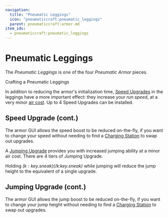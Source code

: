 ```yaml
---
navigation:
  title: "Pneumatic Leggings"
  icon: "pneumaticcraft:pneumatic_leggings"
  parent: pneumaticcraft:armor.md
item_ids:
  - pneumaticcraft:pneumatic_leggings
---
```


# Pneumatic Leggings

The *Pneumatic Leggings* is one of the four *Pneumatic Armor* pieces.

Crafting a Pneumatic Leggings

<Recipe id="pneumaticcraft:pneumatic_leggings" />

<ItemImage id="pneumaticcraft:speed_upgrade" />

In addition to reducing the armor's initialization time, [Speed Upgrades](../upgrades.md#speed) in the leggings have a more important effect: they increase your *run speed*, at a very minor [air cost](../pressure.md).  Up to 4 Speed Upgrades can be installed.

## Speed Upgrade (cont.)

The armor GUI allows the speed boost to be reduced on-the-fly, if you want to change your speed without needing to find a [Charging Station](../charging_station.md) to swap out upgrades.

<ItemImage id="pneumaticcraft:jumping_upgrade_1" />

A [Jumping Upgrade](../upgrades.md#jumping_1) provides you with increased jumping ability at a minor air cost. There are 4 tiers of Jumping Upgrade.

Holding *$(k:key.sneak)$(/k:key.sneak)* while jumping will reduce the jump height to the equivalent of a single upgrade.

## Jumping Upgrade (cont.)

The armor GUI allows the jump boost to be reduced on-the-fly, if you want to change your jump height without needing to find a [Charging Station](../charging_station.md) to swap out upgrades.

